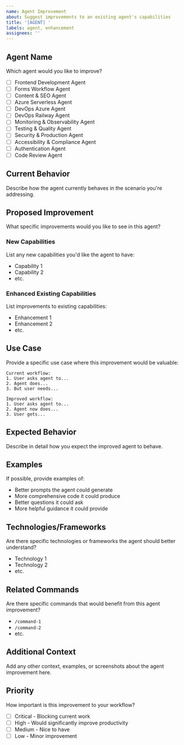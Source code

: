```yaml
---
name: Agent Improvement
about: Suggest improvements to an existing agent's capabilities
title: '[AGENT] '
labels: agent, enhancement
assignees: ''
---
```


## Agent Name

Which agent would you like to improve?

- [ ] Frontend Development Agent
- [ ] Forms Workflow Agent
- [ ] Content & SEO Agent
- [ ] Azure Serverless Agent
- [ ] DevOps Azure Agent
- [ ] DevOps Railway Agent
- [ ] Monitoring & Observability Agent
- [ ] Testing & Quality Agent
- [ ] Security & Production Agent
- [ ] Accessibility & Compliance Agent
- [ ] Authentication Agent
- [ ] Code Review Agent

## Current Behavior

Describe how the agent currently behaves in the scenario you're addressing.

## Proposed Improvement

What specific improvements would you like to see in this agent?

### New Capabilities

List any new capabilities you'd like the agent to have:
- Capability 1
- Capability 2
- etc.

### Enhanced Existing Capabilities

List improvements to existing capabilities:
- Enhancement 1
- Enhancement 2
- etc.

## Use Case

Provide a specific use case where this improvement would be valuable:

```
Current workflow:
1. User asks agent to...
2. Agent does...
3. But user needs...

Improved workflow:
1. User asks agent to...
2. Agent now does...
3. User gets...
```

## Expected Behavior

Describe in detail how you expect the improved agent to behave.

## Examples

If possible, provide examples of:
- Better prompts the agent could generate
- More comprehensive code it could produce
- Better questions it could ask
- More helpful guidance it could provide

## Technologies/Frameworks

Are there specific technologies or frameworks the agent should better understand?
- Technology 1
- Technology 2
- etc.

## Related Commands

Are there specific commands that would benefit from this agent improvement?
- `/command-1`
- `/command-2`
- etc.

## Additional Context

Add any other context, examples, or screenshots about the agent improvement here.

## Priority

How important is this improvement to your workflow?
- [ ] Critical - Blocking current work
- [ ] High - Would significantly improve productivity
- [ ] Medium - Nice to have
- [ ] Low - Minor improvement

